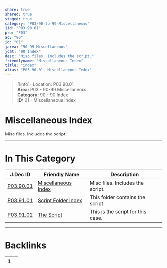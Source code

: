 ```yaml
---  
share: true  
shared: true  
staged: true  
category: "P03/90-to-99-Miscellaneous"  
jid: "P03.90.01"  
pro: "P03"  
ac: "90"  
id: "01"  
jarea: "90-99 Miscellaneous"  
jcat: "90 Index"  
desc: "Misc files. Includes the script."  
friendlyname: "Miscellaneous Index"  
title: "index"  
alias: "P03-90-01, Miscellaneous Index"  
---  
```

>[!info]- Location: P03.90.01  
>**Area:** P03 - 90-99 Miscellaneous  
>**Category:** 90 - 90 Index  
>**ID:** 01 - Miscellaneous Index  
  
# Miscellaneous Index  
  
Misc files. Includes the script  
  
  
  
---  
# In This Category  
  
| J.Dec ID                                                                                   | Friendly Name                                                                                | Description                       |  
| ------------------------------------------------------------------------------------------ | -------------------------------------------------------------------------------------------- | --------------------------------- |  
| [P03.90.01](index.md#)                   | [Miscellaneous Index](index.md#)           | Misc files. Includes the script.  |  
| [P03.91.01](./91-Script/index.md#)         | [Script Folder Index](./91-Script/index.md#) | This folder contains the script.  |  
| [P03.91.02](./91-Script/92-The-Script.md#) | [The Script](./91-Script/92-The-Script.md#)  | This is the script for this case. |  
  
  
---  
# Backlinks  
<div><table class="dataview table-view-table"><thead class="table-view-thead"><tr class="table-view-tr-header"><th class="table-view-th"><span></span><span class="dataview small-text">1</span></th><th class="table-view-th"><span></span></th></tr></thead><tbody class="table-view-tbody"></tbody></table></div>